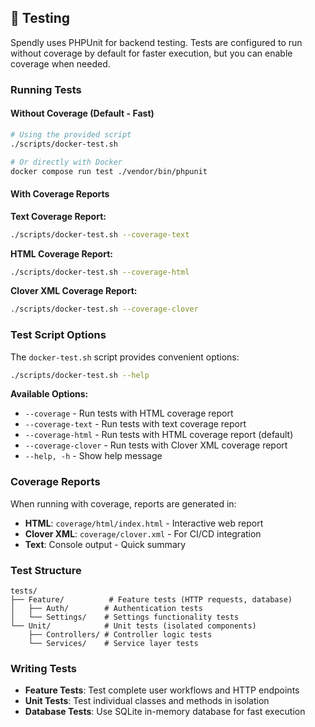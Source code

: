 
## 🧪 Testing

Spendly uses PHPUnit for backend testing. Tests are configured to run without coverage by default for faster execution, but you can enable coverage when needed.

### Running Tests

#### Without Coverage (Default - Fast)
```bash
# Using the provided script
./scripts/docker-test.sh

# Or directly with Docker
docker compose run test ./vendor/bin/phpunit
```

#### With Coverage Reports

**Text Coverage Report:**
```bash
./scripts/docker-test.sh --coverage-text
```

**HTML Coverage Report:**
```bash
./scripts/docker-test.sh --coverage-html
```

**Clover XML Coverage Report:**
```bash
./scripts/docker-test.sh --coverage-clover
```

### Test Script Options

The `docker-test.sh` script provides convenient options:

```bash
./scripts/docker-test.sh --help
```

**Available Options:**
- `--coverage` - Run tests with HTML coverage report
- `--coverage-text` - Run tests with text coverage report
- `--coverage-html` - Run tests with HTML coverage report (default)
- `--coverage-clover` - Run tests with Clover XML coverage report
- `--help, -h` - Show help message

### Coverage Reports

When running with coverage, reports are generated in:
- **HTML**: `coverage/html/index.html` - Interactive web report
- **Clover XML**: `coverage/clover.xml` - For CI/CD integration
- **Text**: Console output - Quick summary

### Test Structure

```
tests/
├── Feature/          # Feature tests (HTTP requests, database)
│   ├── Auth/        # Authentication tests
│   └── Settings/    # Settings functionality tests
└── Unit/            # Unit tests (isolated components)
    ├── Controllers/ # Controller logic tests
    └── Services/    # Service layer tests
```

### Writing Tests

- **Feature Tests**: Test complete user workflows and HTTP endpoints
- **Unit Tests**: Test individual classes and methods in isolation
- **Database Tests**: Use SQLite in-memory database for fast execution
